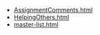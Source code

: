 * [AssignmentComments.html](AssignmentComments.html)
* [HelpingOthers.html](HelpingOthers.html)
* [master-list.html](master-list.html)
